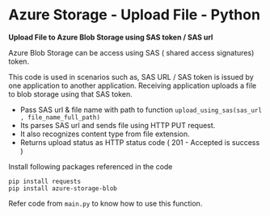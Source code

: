 # Azure Storage - Upload File - Python

**Upload File to Azure Blob Storage using SAS token / SAS url**

Azure Blob Storage can be access using SAS ( shared access signatures) token. 

This code is used in scenarios such as, SAS URL / SAS token is issued by one application to another application.
Receiving application uploads a file to blob storage using that SAS token.

- Pass SAS url & file name with path to function `upload_using_sas(sas_url , file_name_full_path)`
- Its parses SAS url and sends file using HTTP PUT request. 
- It also recognizes content type from file extension.
- Returns upload status as HTTP status code ( 201 - Accepted is success )

Install following packages referenced in the code 

```
pip install requests 
pip install azure-storage-blob
```

Refer code from `main.py` to know how to use this function.
